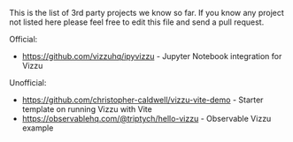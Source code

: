 This is the list of 3rd party projects we know so far. 
If you know any project not listed here please feel free to edit this file and
send a pull request.

Official:
* https://github.com/vizzuhq/ipyvizzu - Jupyter Notebook integration for Vizzu

Unofficial:
* https://github.com/christopher-caldwell/vizzu-vite-demo - Starter template on running Vizzu with Vite
* https://observablehq.com/@triptych/hello-vizzu - Observable Vizzu example

